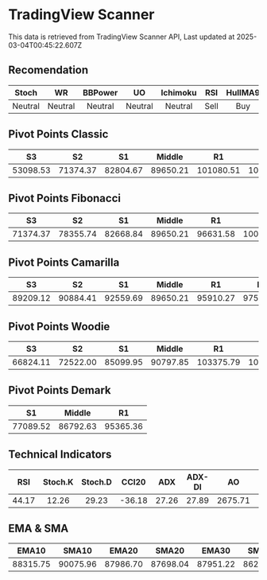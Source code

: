 # TradingView Scanner
This data is retrieved from TradingView Scanner API, Last updated at 2025-03-04T00:45:22.607Z

## Recomendation
| Stoch | WR | BBPower | UO | Ichimoku | RSI | HullMA9 |
| :---: | :---: | :---: | :---: | :---: | :---: | :---: |
| Neutral | Neutral | Neutral | Neutral | Neutral | Sell | Buy |

## Pivot Points Classic
| S3 | S2 | S1 | Middle | R1 | R2 | R3 |
| :---: | :---: | :---: | :---: | :---: | :---: | :---: |
| 53098.53 | 71374.37 | 82804.67 | 89650.21 | 101080.51 | 107926.05 | 126201.89 |

## Pivot Points Fibonacci
| S3 | S2 | S1 | Middle | R1 | R2 | R3 |
| :---: | :---: | :---: | :---: | :---: | :---: | :---: |
| 71374.37 | 78355.74 | 82668.84 | 89650.21 | 96631.58 | 100944.68 | 107926.05 |

## Pivot Points Camarilla
| S3 | S2 | S1 | Middle | R1 | R2 | R3 |
| :---: | :---: | :---: | :---: | :---: | :---: | :---: |
| 89209.12 | 90884.41 | 92559.69 | 89650.21 | 95910.27 | 97585.55 | 99260.84 |

## Pivot Points Woodie
| S3 | S2 | S1 | Middle | R1 | R2 | R3 |
| :---: | :---: | :---: | :---: | :---: | :---: | :---: |
| 66824.11 | 72522.00 | 85099.95 | 90797.85 | 103375.79 | 109073.69 | 121651.63 |

## Pivot Points Demark
| S1 | Middle | R1 |
| :---: | :---: | :---: |
| 77089.52 | 86792.63 | 95365.36 |

## Technical Indicators
| RSI | Stoch.K | Stoch.D | CCI20 | ADX | ADX-DI | AO | Mom | MACD | MACD | W.R | HullMA9 |
| :---: | :---: | :---: | :---: | :---: | :---: | :---: | :---: | :---: | :---: | :---: | :---: |
| 44.17 | 12.26 | 29.23 | -36.18 | 27.26 | 27.89 | 2675.71 | -113.50 | 388.87 | 601.23 | -90.68 | 84957.91 |

## EMA & SMA
| EMA10 | SMA10 | EMA20 | SMA20 | EMA30 | SMA30 | EMA50 | SMA50 | EMA100 | SMA100 | EMA200 | SMA200 |
| :---: | :---: | :---: | :---: | :---: | :---: | :---: | :---: | :---: | :---: | :---: | :---: |
| 88315.75 | 90075.96 | 87986.70 | 87698.04 | 87951.22 | 86298.08 | 88734.90 | 87860.66 | 91091.83 | 92205.85 | 93919.33 | 95372.47 |